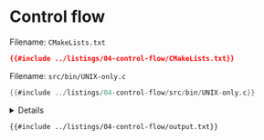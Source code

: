# Control flow

Filename: `CMakeLists.txt`

```cmake
{{#include ../listings/04-control-flow/CMakeLists.txt}}
```

Filename: `src/bin/UNIX-only.c`

```c
{{#include ../listings/04-control-flow/src/bin/UNIX-only.c}}
```

<details>

Filename: `src/bin/APPLE-only.c`

```c
{{#include ../listings/04-control-flow/src/bin/APPLE-only.c}}
```

Filename: `src/bin/WIN32-only.c`

```c
{{#include ../listings/04-control-flow/src/bin/WIN32-only.c}}
```

</details>

```txt
{{#include ../listings/04-control-flow/output.txt}}
```
